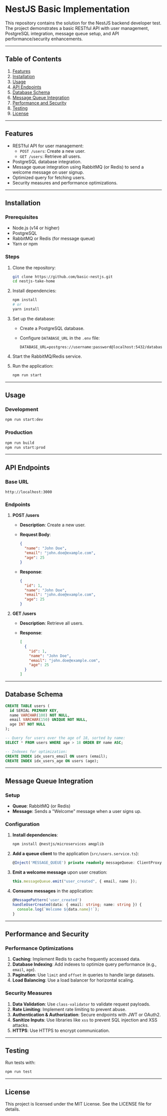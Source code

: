 # NestJS Basic Implementation

This repository contains the solution for the NestJS backend developer test. The project demonstrates a basic RESTful API with user management, PostgreSQL integration, message queue setup, and API performance/security enhancements.

---

## Table of Contents

1. [Features](#features)
2. [Installation](#installation)
3. [Usage](#usage)
4. [API Endpoints](#api-endpoints)
5. [Database Schema](#database-schema)
6. [Message Queue Integration](#message-queue-integration)
7. [Performance and Security](#performance-and-security)
8. [Testing](#testing)
9. [License](#license)

---

## Features

- RESTful API for user management:
  - `POST /users`: Create a new user.
  - `GET /users`: Retrieve all users.
- PostgreSQL database integration.
- Message queue integration using RabbitMQ (or Redis) to send a welcome message on user signup.
- Optimized query for fetching users.
- Security measures and performance optimizations.

---

## Installation

### Prerequisites

- Node.js (v14 or higher)
- PostgreSQL
- RabbitMQ or Redis (for message queue)
- Yarn or npm

### Steps

1. Clone the repository:

   ```bash
   git clone https://github.com/basic-nestjs.git
   cd nestjs-take-home
   ```

2. Install dependencies:

   ```bash
   npm install
   # or
   yarn install
   ```

3. Set up the database:

   - Create a PostgreSQL database.
   - Configure `DATABASE_URL` in the `.env` file:

     ```env
     DATABASE_URL=postgres://username:password@localhost:5432/database_name
     ```

4. Start the RabbitMQ/Redis service.

5. Run the application:

   ```bash
   npm run start
   ```

---

## Usage

### Development

```bash
npm run start:dev
```

### Production

```bash
npm run build
npm run start:prod
```

---

## API Endpoints

### Base URL

`http://localhost:3000`

### Endpoints

1. **POST /users**

   - **Description**: Create a new user.
   - **Request Body**:

     ```json
     {
       "name": "John Doe",
       "email": "john.doe@example.com",
       "age": 25
     }
     ```

   - **Response**:

     ```json
     {
       "id": 1,
       "name": "John Doe",
       "email": "john.doe@example.com",
       "age": 25
     }
     ```

2. **GET /users**
   - **Description**: Retrieve all users.
   - **Response**:

     ```json
     [
       {
         "id": 1,
         "name": "John Doe",
         "email": "john.doe@example.com",
         "age": 25
       }
     ]
     ```

---

## Database Schema

```sql
CREATE TABLE users (
  id SERIAL PRIMARY KEY,
  name VARCHAR(100) NOT NULL,
  email VARCHAR(150) UNIQUE NOT NULL,
  age INT NOT NULL
);

-- Query for users over the age of 18, sorted by name:
SELECT * FROM users WHERE age > 18 ORDER BY name ASC;

-- Indexes for optimization:
CREATE INDEX idx_users_email ON users (email);
CREATE INDEX idx_users_age ON users (age);
```

---

## Message Queue Integration

### Setup

- **Queue**: RabbitMQ (or Redis)
- **Message**: Sends a "Welcome" message when a user signs up.

### Configuration

1. **Install dependencies**:

   ```bash
   npm install @nestjs/microservices amqplib
   ```

2. **Add a queue client** to the application (`src/users.service.ts`):

   ```typescript
   @Inject('MESSAGE_QUEUE') private readonly messageQueue: ClientProxy;
   ```

3. **Emit a welcome message** upon user creation:

   ```typescript
   this.messageQueue.emit("user_created", { email, name });
   ```

4. **Consume messages** in the application:

   ```typescript
   @MessagePattern('user_created')
   handleUserCreated(data: { email: string; name: string }) {
     console.log(`Welcome ${data.name}!`);
   }
   ```

---

## Performance and Security

### Performance Optimizations

1. **Caching**: Implement Redis to cache frequently accessed data.
2. **Database Indexing**: Add indexes to optimize query performance (e.g., `email`, `age`).
3. **Pagination**: Use `limit` and `offset` in queries to handle large datasets.
4. **Load Balancing**: Use a load balancer for horizontal scaling.

### Security Measures

1. **Data Validation**: Use `class-validator` to validate request payloads.
2. **Rate Limiting**: Implement rate limiting to prevent abuse.
3. **Authentication & Authorization**: Secure endpoints with JWT or OAuth2.
4. **Sanitize Inputs**: Use libraries like `xss` to prevent SQL injection and XSS attacks.
5. **HTTPS**: Use HTTPS to encrypt communication.

---

## Testing

Run tests with:

```bash
npm run test
```

---

## License

This project is licensed under the MIT License. See the LICENSE file for details.
